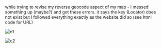 while trying to revise my reverse geocode aspect of my map - i messed something up (maybe?) and got these errors.
it says the key (Locator) does not exist but I followed everything exactly as the website did so (see html code for URL)

![e1](https://github.com/aherstek/geom99lab3/assets/146446987/2422809b-0aed-4513-99c4-e9852d915c2b)

![e2](https://github.com/aherstek/geom99lab3/assets/146446987/7cb72d2d-4d77-4aa6-82e0-54fc92842a26)
